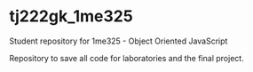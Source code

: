 # tj222gk_1me325

Student repository for 1me325 - Object Oriented JavaScript

Repository to save all code for laboratories and the final project.
